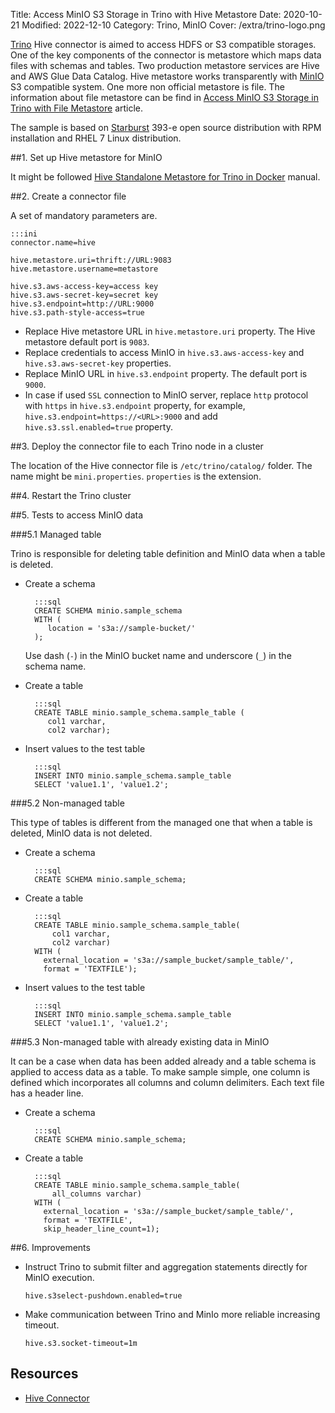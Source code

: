 Title: Access MinIO S3 Storage in Trino with Hive Metastore
Date: 2020-10-21
Modified: 2022-12-10
Category: Trino, MinIO
Cover: /extra/trino-logo.png

[Trino](https://trino.io/) Hive connector is aimed to access HDFS or S3 compatible storages. One of the key components of the connector is metastore which maps data files with schemas and tables. Two production metastore services are Hive and AWS Glue Data Catalog. Hive metastore works transparently with [MinIO](https://min.io/) S3 compatible system. One more non official metastore is file. The information about file metastore can be find in [Access MinIO S3 Storage in Trino with File Metastore]({filename}/articles/access-minio-s3-storage-prestodb-cluster.md) article.

The sample is based on [Starburst](https://www.starburstdata.com/) 393-e open source distribution with RPM installation and RHEL 7 Linux distribution.

##1. Set up Hive metastore for MinIO

It might be followed [Hive Standalone Metastore for Trino in Docker]({filename}/articles/standalone-hive-metastore-presto-docker.md) manual.

##2. Create a connector file

A set of mandatory parameters are.

    :::ini
    connector.name=hive

    hive.metastore.uri=thrift://URL:9083
    hive.metastore.username=metastore

    hive.s3.aws-access-key=access key
    hive.s3.aws-secret-key=secret key
    hive.s3.endpoint=http://URL:9000
    hive.s3.path-style-access=true

* Replace Hive metastore URL in `hive.metastore.uri` property. The Hive metastore default port is `9083`.
* Replace credentials to access MinIO in `hive.s3.aws-access-key` and `hive.s3.aws-secret-key` properties.
* Replace MinIO URL in `hive.s3.endpoint` property. The default port is `9000`. 
* In case if used `SSL` connection to MinIO server, replace `http` protocol with `https` in `hive.s3.endpoint` property, for example, `hive.s3.endpoint=https://<URL>:9000` and add `hive.s3.ssl.enabled=true` property.

##3. Deploy the connector file to each Trino node in a cluster

The location of the Hive connector file is `/etc/trino/catalog/` folder. The name might be `mini.properties`. `properties` is the extension.

##4. Restart the Trino cluster

##5. Tests to access MinIO data

###5.1 Managed table

Trino is responsible for deleting table definition and MinIO data when a table is deleted.

* Create a schema

        :::sql
        CREATE SCHEMA minio.sample_schema
        WITH (
           location = 's3a://sample-bucket/'
        );

     Use dash (`-`) in the MinIO bucket name and underscore (`_`) in the schema name.

* Create a table

        :::sql
        CREATE TABLE minio.sample_schema.sample_table (
           col1 varchar, 
           col2 varchar);

* Insert values to the test table

        :::sql
        INSERT INTO minio.sample_schema.sample_table
        SELECT 'value1.1', 'value1.2';

###5.2 Non-managed table

This type of tables is different from the managed one that when a table is deleted, MinIO data is not deleted.

* Create a schema

        :::sql
        CREATE SCHEMA minio.sample_schema;
 
* Create a table
       
        :::sql
        CREATE TABLE minio.sample_schema.sample_table(
            col1 varchar, 
            col2 varchar)
        WITH (
          external_location = 's3a://sample_bucket/sample_table/',
          format = 'TEXTFILE');

* Insert values to the test table

        :::sql
        INSERT INTO minio.sample_schema.sample_table
        SELECT 'value1.1', 'value1.2';

###5.3 Non-managed table with already existing data in MinIO

It can be a case when data has been added already and a table schema is applied to access data as a table. To make sample simple, one column is defined which incorporates all columns and column delimiters. Each text file has a header line.

* Create a schema

        :::sql
        CREATE SCHEMA minio.sample_schema;
 
* Create a table
       
        :::sql
        CREATE TABLE minio.sample_schema.sample_table(
            all_columns varchar)
        WITH (
          external_location = 's3a://sample_bucket/sample_table/',
          format = 'TEXTFILE',
          skip_header_line_count=1);

##6. Improvements

* Instruct Trino to submit filter and aggregation statements directly for MinIO execution.

     `hive.s3select-pushdown.enabled=true`

* Make communication between Trino and MinIo more reliable increasing timeout.

     `hive.s3.socket-timeout=1m`

## Resources
* [Hive Connector](https://trino.io/docs/current/connector/hive.html)
